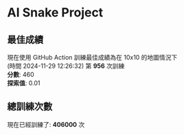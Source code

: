 
# AI Snake Project

## **最佳成績**








現在使用 GitHub Action 訓練最佳成績為在 10x10 的地圖情況下  
(時間 2024-11-29 12:26:32) 第 **956** 次訓練  
**分數**: 460  
**探索值**: 0.01

















## 總訓練次數
現在已經訓練了: **406000** 次

